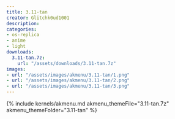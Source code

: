 ```yaml
---
title: 3.11-tan
creator: Glitchk0ud1001
description: 
categories:
- os-replica
- anime
- light
downloads:
  3.11-tan.7z:
    url: "/assets/downloads/3.11-tan.7z"
images:
- url: "/assets/images/akmenu/3.11-tan/1.png"
- url: "/assets/images/akmenu/3.11-tan/2.png"
- url: "/assets/images/akmenu/3.11-tan/3.png"
---
```


{% include kernels/akmenu.md akmenu_themeFile="3.11-tan.7z" akmenu_themeFolder="3.11-tan" %}
